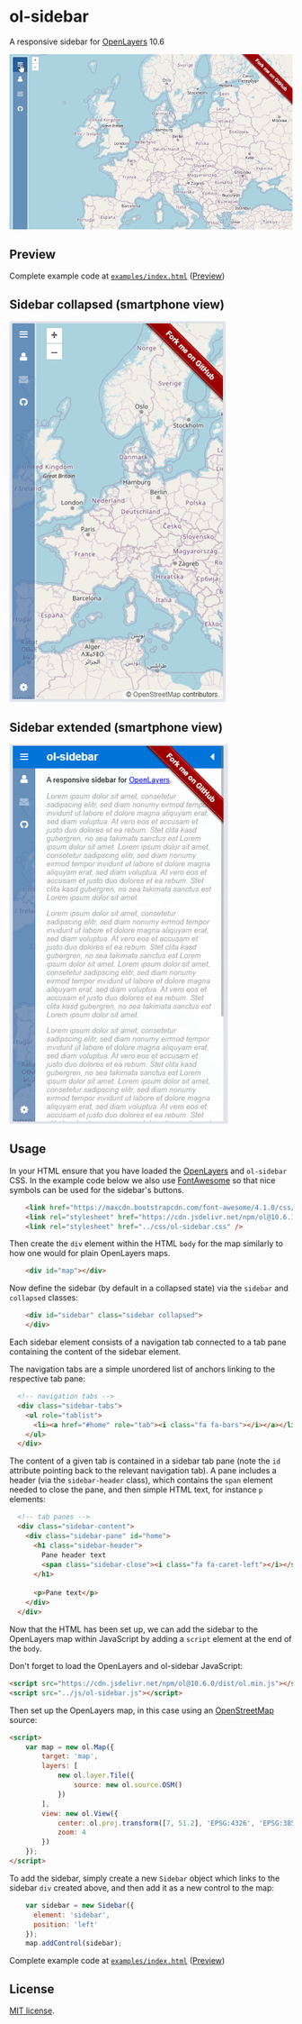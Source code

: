 # ol-sidebar

A responsive sidebar for [OpenLayers](https://openlayers.org/) 10.6

![Video](ol-sidebar.gif)

## Preview
Complete example code at [`examples/index.html`](examples/index.html) ([Preview](http://andreaordonselli.github.io/ol-sidebar/examples/index.html))

## Sidebar collapsed (smartphone view)

![Sidebar collapsed](ol-1.png) 

## Sidebar extended (smartphone view)

![Sidebar extended](ol-2.png)

## Usage

In your HTML ensure that you have loaded the [OpenLayers](https://openlayers.org/) and `ol-sidebar` CSS.
In the example code below we also use [FontAwesome](https://fontawesome.com/) so that nice symbols can be
used for the sidebar's buttons.

```HTML
    <link href="https://maxcdn.bootstrapcdn.com/font-awesome/4.1.0/css/font-awesome.min.css" rel="stylesheet">
    <link rel="stylesheet" href="https://cdn.jsdelivr.net/npm/ol@10.6.1/ol.min.css" type="text/css">
    <link rel="stylesheet" href="../css/ol-sidebar.css" />
```

Then create the `div` element within the HTML `body` for the map similarly to how one would for plain OpenLayers maps.

```HTML
    <div id="map"></div>
```

Now define the sidebar (by default in a collapsed state) via the `sidebar` and `collapsed` classes:

```HTML
    <div id="sidebar" class="sidebar collapsed">
    </div>
```

Each sidebar element consists of a navigation tab connected to a tab pane
containing the content of the sidebar element.

The navigation tabs are a simple unordered list of anchors linking to the
respective tab pane:

```HTML
  <!-- navigation tabs -->
  <div class="sidebar-tabs">
    <ul role="tablist">
      <li><a href="#home" role="tab"><i class="fa fa-bars"></i></a></li>
    </ul>
  </div>
```

The content of a given tab is contained in a sidebar tab pane (note the `id`
attribute pointing back to the relevant navigation tab).  A pane includes a
header (via the `sidebar-header` class), which contains the `span` element
needed to close the pane, and then simple HTML text, for instance `p`
elements:

```HTML
  <!-- tab panes -->
  <div class="sidebar-content">
    <div class="sidebar-pane" id="home">
      <h1 class="sidebar-header">
        Pane header text
        <span class="sidebar-close"><i class="fa fa-caret-left"></i></span>
      </h1>

      <p>Pane text</p>
    </div>
  </div>
```

Now that the HTML has been set up, we can add the sidebar to the OpenLayers
map within JavaScript by adding a `script` element at the end of the `body`.

Don't forget to load the OpenLayers and ol-sidebar JavaScript:

```HTML
<script src="https://cdn.jsdelivr.net/npm/ol@10.6.0/dist/ol.min.js"></script>
<script src="../js/ol-sidebar.js"></script>
```

Then set up the OpenLayers map, in this case using an
[OpenStreetMap](https://www.openstreetmap.org/) source:

```HTML
<script>
    var map = new ol.Map({
        target: 'map',
        layers: [
            new ol.layer.Tile({
                source: new ol.source.OSM()
            })
        ],
        view: new ol.View({
            center: ol.proj.transform([7, 51.2], 'EPSG:4326', 'EPSG:3857'),
            zoom: 4
        })
    });
</script>
```

To add the sidebar, simply create a new `Sidebar` object which links to the
sidebar `div` created above, and then add it as a new control to the map:

```javascript
    var sidebar = new Sidebar({
      element: 'sidebar',
      position: 'left'
    });
    map.addControl(sidebar);
```

Complete example code at [`examples/index.html`](examples/index.html) ([Preview](http://andreaordonselli.github.io/ol-sidebar/examples/index.html))

## License

[MIT license](LICENSE).
